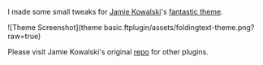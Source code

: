I made some small tweaks for [Jamie Kowalski](https://github.com/jamiekowalski)'s [fantastic theme](https://github.com/jamiekowalski/foldingtext-extra/tree/master/theme%20basic.ftplugin).

![Theme Screenshot](theme basic.ftplugin/assets/foldingtext-theme.png?raw=true)

Please visit Jamie Kowalski's original [repo](https://github.com/jamiekowalski/foldingtext-extra) for other plugins.